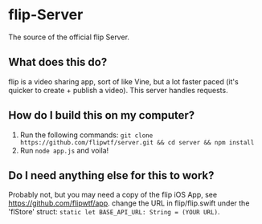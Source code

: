 # flip-Server
The source of the official flip Server.

## What does this do?

flip is a video sharing app, sort of like Vine, but a lot faster paced (it's quicker to create + publish a video). This server handles requests.

## How do I build this on my computer?

1. Run the following commands: `git clone https://github.com/flipwtf/server.git && cd server && npm install`
2. Run `node app.js` and voila!

## Do I need anything else for this to work?

Probably not, but you may need a copy of the flip iOS App, see https://github.com/flipwtf/app. change the URL in flip/flip.swift under the 'flStore' struct: `static let BASE_API_URL: String = (YOUR URL)`. 
